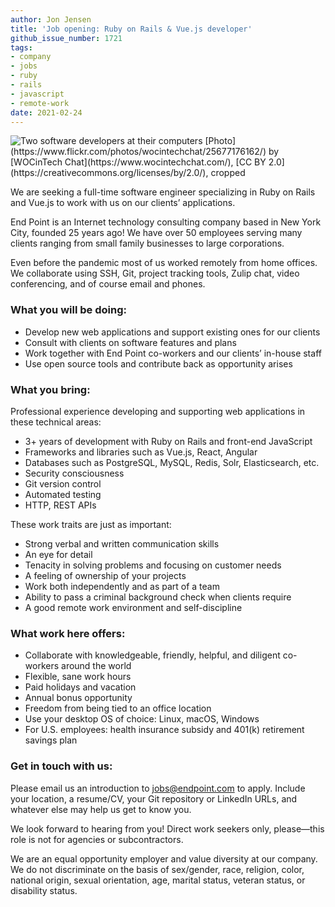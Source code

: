```yaml
---
author: Jon Jensen
title: 'Job opening: Ruby on Rails & Vue.js developer'
github_issue_number: 1721
tags:
- company
- jobs
- ruby
- rails
- javascript
- remote-work
date: 2021-02-24
---
```


<img src="/blog/2021/02/job-rails-vuejs-developer/25677176162_c54b9effec_o-crop.jpg" alt="Two software developers at their computers" />
[Photo](https://www.flickr.com/photos/wocintechchat/25677176162/) by [WOCinTech Chat](https://www.wocintechchat.com/), [CC BY 2.0](https://creativecommons.org/licenses/by/2.0/), cropped

We are seeking a full-time software engineer specializing in Ruby on Rails and Vue.js to work with us on our clients’ applications.

End Point is an Internet technology consulting company based in New York City, founded 25 years ago! We have over 50 employees serving many clients ranging from small family businesses to large corporations.

Even before the pandemic most of us worked remotely from home offices. We collaborate using SSH, Git, project tracking tools, Zulip chat, video conferencing, and of course email and phones.

### What you will be doing:

- Develop new web applications and support existing ones for our clients
- Consult with clients on software features and plans
- Work together with End Point co-workers and our clients’ in-house staff 
- Use open source tools and contribute back as opportunity arises

### What you bring:

Professional experience developing and supporting web applications in these technical areas:

- 3+ years of development with Ruby on Rails and front-end JavaScript
- Frameworks and libraries such as Vue.js, React, Angular
- Databases such as PostgreSQL, MySQL, Redis, Solr, Elasticsearch, etc.
- Security consciousness
- Git version control
- Automated testing
- HTTP, REST APIs

These work traits are just as important:

- Strong verbal and written communication skills
- An eye for detail
- Tenacity in solving problems and focusing on customer needs
- A feeling of ownership of your projects
- Work both independently and as part of a team
- Ability to pass a criminal background check when clients require
- A good remote work environment and self-discipline

### What work here offers:

- Collaborate with knowledgeable, friendly, helpful, and diligent co-workers around the world
- Flexible, sane work hours
- Paid holidays and vacation
- Annual bonus opportunity
- Freedom from being tied to an office location
- Use your desktop OS of choice: Linux, macOS, Windows
- For U.S. employees: health insurance subsidy and 401(k) retirement savings plan

### Get in touch with us:

Please email us an introduction to [jobs@endpoint.com](mailto:jobs@endpoint.com) to apply. Include your location, a resume/​CV, your Git repository or LinkedIn URLs, and whatever else may help us get to know you.

We look forward to hearing from you! Direct work seekers only, please—​this role is not for agencies or subcontractors.

We are an equal opportunity employer and value diversity at our company. We do not discriminate on the basis of sex/​gender, race, religion, color, national origin, sexual orientation, age, marital status, veteran status, or disability status.

<script type="application/ld+json">
{
  "@context": "http://schema.org/",
  "@type": "JobPosting",
  "title": "Seeking a Ruby on Rails + Vue.js developer",
  "description": "<p>We are seeking a full-time software engineer specializing in Ruby on Rails and Vue.js to work with us on our clients’ applications.</p><p>End Point is an Internet technology consulting company based in New York City, founded 25 years ago! We have over 50 employees serving many clients ranging from small family businesses to large corporations.</p><p>Even before the pandemic most of us worked remotely from home offices. We collaborate using SSH, Git, project tracking tools, Zulip chat, video conferencing, and of course email and phones.</p><p>What you will be doing:</p><ul><li>Develop new web applications and support existing ones for our clients</li><li>Consult with clients on software features and plans</li><li>Work together with End Point co-workers and our clients’ in-house staff</li><li>Use open source tools and contribute back as opportunity arises</li></ul><p>What you bring:</p><p>Professional experience developing and supporting web applications in these technical areas:</p><ul><li>3+ years of development with Ruby on Rails and front-end JavaScript</li><li>Frameworks and libraries such as Vue.js, React, Angular</li><li>Databases such as PostgreSQL, MySQL, Redis, Solr, Elasticsearch, etc.</li><li>Security consciousness</li><li>Git version control</li><li>Automated testing</li><li>HTTP, REST APIs</li></ul><p>These work traits are just as important:</p><ul><li>Strong verbal and written communication skills</li><li>An eye for detail</li><li>Tenacity in solving problems and focusing on customer needs</li><li>A feeling of ownership of your projects</li><li>Work both independently and as part of a team</li><li>Ability to pass a criminal background check when clients require</li><li>A good remote work environment and self-discipline</li></ul><p>What work here offers:</p><ul><li>Collaborate with knowledgeable, friendly, helpful, and diligent co-workers around the world</li><li>Flexible, sane work hours</li><li>Paid holidays and vacation</li><li>Annual bonus opportunity</li><li>Freedom from being tied to an office location</li><li>Use your desktop OS of choice: Linux, macOS, Windows</li><li>For U.S. employees: health insurance subsidy and 401(k) retirement savings plan</li></ul><p>Get in touch with us:</p><p>Please email us an introduction to <a href=\"mailto:jobs@endpoint.com\">jobs@endpoint.com</a> to apply. Include your location, a resume/CV, your Git repository or LinkedIn URLs, and whatever else may help us get to know you.</p><p>We look forward to hearing from you! Direct work seekers only, please—this role is not for agencies or subcontractors.</p><p>We are an equal opportunity employer and value diversity at our company. We do not discriminate on the basis of sex/gender, race, religion, color, national origin, sexual orientation, age, marital status, veteran status, or disability status.</p>",
  "identifier": {
    "@type": "PropertyValue",
    "name": "End Point Corporation",
    "value": "rails-202102"
  },
  "datePosted": "2021-02-24",
  "validThrough": "2021-03-23",
  "employmentType": ["FULL_TIME"],
  "hiringOrganization": {
    "@type": "Organization",
    "name": "End Point Corporation",
    "sameAs": "https://www.endpoint.com/blog/2021/02/job-rails-vuejs-developer",
    "logo": "https://www.endpoint.com/images/favicon.ico"
  },
  "jobLocationType": "TELECOMMUTE"
}
</script>
